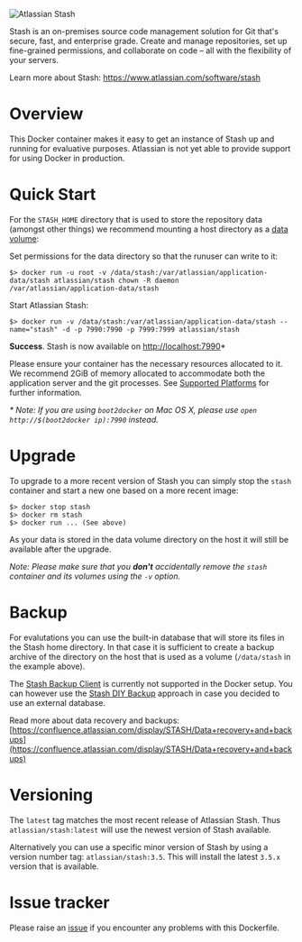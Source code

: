 ![Atlassian Stash](https://www.atlassian.com/wac/software/stash/productLogo/imageBinary/stash_logo_productspage.png)

Stash is an on-premises source code management solution for Git that's secure, fast, and enterprise grade. Create and manage repositories, set up fine-grained permissions, and collaborate on code – all with the flexibility of your servers.

Learn more about Stash: <https://www.atlassian.com/software/stash>

# Overview

This Docker container makes it easy to get an instance of Stash up and running
for evaluative purposes. Atlassian is not yet able to provide support for using Docker in production.

# Quick Start

For the `STASH_HOME` directory that is used to store the repository data
(amongst other things) we recommend mounting a host directory as a [data volume](https://docs.docker.com/userguide/dockervolumes/#mount-a-host-directory-as-a-data-volume):

Set permissions for the data directory so that the runuser can write to it:

    $> docker run -u root -v /data/stash:/var/atlassian/application-data/stash atlassian/stash chown -R daemon  /var/atlassian/application-data/stash

Start Atlassian Stash:

    $> docker run -v /data/stash:/var/atlassian/application-data/stash --name="stash" -d -p 7990:7990 -p 7999:7999 atlassian/stash

**Success**. Stash is now available on [http://localhost:7990](http://localhost:7990)*

Please ensure your container has the necessary resources allocated to it.
We recommend 2GiB of memory allocated to accommodate both the application server
and the git processes.
See [Supported Platforms](https://confluence.atlassian.com/display/STASH/Supported+platforms) for further information.
    

_* Note: If you are using `boot2docker` on Mac OS X, please use `open http://$(boot2docker ip):7990` instead._

# Upgrade

To upgrade to a more recent version of Stash you can simply stop the `stash`
container and start a new one based on a more recent image:

    $> docker stop stash
    $> docker rm stash
    $> docker run ... (See above)

As your data is stored in the data volume directory on the host it will still
be available after the upgrade.

_Note: Please make sure that you **don't** accidentally remove the `stash`
container and its volumes using the `-v` option._

# Backup

For evalutations you can use the built-in database that will store its files in the Stash home directory. In that case it is sufficient to create a backup archive of the directory on the host that is used as a volume (`/data/stash` in the example above).

The [Stash Backup Client](https://confluence.atlassian.com/display/STASH/Data+recovery+and+backups) is currently not supported in the Docker setup. You can however use the [Stash DIY Backup](https://confluence.atlassian.com/display/STASH/Using+Stash+DIY+Backup) approach in case you decided to use an external database.

Read more about data recovery and backups: [https://confluence.atlassian.com/display/STASH/Data+recovery+and+backups](https://confluence.atlassian.com/display/STASH/Data+recovery+and+backups)

# Versioning

The `latest` tag matches the most recent release of Atlassian Stash.
Thus `atlassian/stash:latest` will use the newest version of Stash available.

Alternatively you can use a specific minor version of Stash by using a version number
tag: `atlassian/stash:3.5`. This will install the latest `3.5.x` version that
is available.


# Issue tracker

Please raise an
[issue](https://bitbucket.org/atlassian/docker-atlassian-stash/issues) if you
encounter any problems with this Dockerfile.